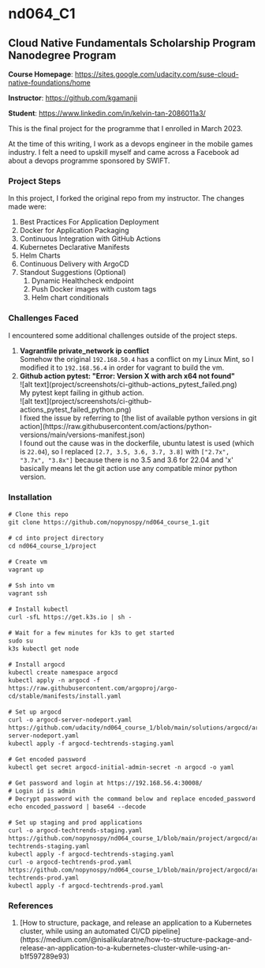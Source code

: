 # nd064_C1
## Cloud Native Fundamentals Scholarship Program Nanodegree Program

**Course Homepage**: https://sites.google.com/udacity.com/suse-cloud-native-foundations/home

**Instructor**: https://github.com/kgamanji

**Student**: https://www.linkedin.com/in/kelvin-tan-2086011a3/

This is the final project for the programme that I enrolled in March 2023.

At the time of this writing, I work as a devops engineer in the mobile games industry. I felt a need to upskill myself and came across a Facebook ad about a devops programme sponsored by SWIFT.

### Project Steps

In this project, I forked the original repo from my instructor. The  changes made were:

<ol>
    <li> Best Practices For Application Deployment
    <li> Docker for Application Packaging
    <li> Continuous Integration with GitHub Actions
    <li> Kubernetes Declarative Manifests
    <li> Helm Charts
    <li> Continuous Delivery with ArgoCD
    <li> Standout Suggestions (Optional)
        <ol>
            <li>Dynamic Healthcheck endpoint
            <li>Push Docker images with custom tags
            <li>Helm chart conditionals
        </ol>
</ol>

### Challenges Faced

I encountered some additional challenges outside of the project steps.

<ol>
    <li><b>Vagrantfile private_network ip conflict</b><br>
        Somehow the original <code>192.168.50.4</code> has a conflict on my Linux Mint, so I modified it to <code>192.168.56.4</code> in order for vagrant to build the vm.
    <li><b>Github action pytest: "Error: Version X with arch x64 not found"</b><br>
        ![alt text](project/screenshots/ci-github-actions_pytest_failed.png)<br>
        My pytest kept failing in github action.<br>
        ![alt text](project/screenshots/ci-github-actions_pytest_failed_python.png)<br>
        I fixed the issue by referring to [the list of available python versions in git action](https://raw.githubusercontent.com/actions/python-versions/main/versions-manifest.json)<br>
        I found out the cause was in the dockerfile, ubuntu latest is used (which is <code>22.04</code>), so I replaced <code>[2.7, 3.5, 3.6, 3.7, 3.8]</code> with <code>["2.7x", "3.7x", "3.8x"]</code> because there is no 3.5 and 3.6 for 22.04 and 'x' basically means let the git action use any compatible minor python version.<br>

</ol>

### Installation

```
# Clone this repo
git clone https://github.com/nopynospy/nd064_course_1.git

# cd into project directory
cd nd064_course_1/project

# Create vm
vagrant up

# Ssh into vm
vagrant ssh

# Install kubectl
curl -sfL https://get.k3s.io | sh -

# Wait for a few minutes for k3s to get started
sudo su
k3s kubectl get node

# Install argocd
kubectl create namespace argocd
kubectl apply -n argocd -f https://raw.githubusercontent.com/argoproj/argo-cd/stable/manifests/install.yaml

# Set up argocd
curl -o argocd-server-nodeport.yaml https://github.com/udacity/nd064_course_1/blob/main/solutions/argocd/argocd-server-nodeport.yaml
kubectl apply -f argocd-techtrends-staging.yaml

# Get encoded password
kubectl get secret argocd-initial-admin-secret -n argocd -o yaml

# Get password and login at https://192.168.56.4:30008/
# Login id is admin
# Decrypt password with the command below and replace encoded_password
echo encoded_password | base64 --decode

# Set up staging and prod applications
curl -o argocd-techtrends-staging.yaml https://github.com/nopynospy/nd064_course_1/blob/main/project/argocd/argocd-techtrends-staging.yaml
kubectl apply -f argocd-techtrends-staging.yaml
curl -o argocd-techtrends-prod.yaml https://github.com/nopynospy/nd064_course_1/blob/main/project/argocd/argocd-techtrends-prod.yaml
kubectl apply -f argocd-techtrends-prod.yaml
```

### References

<ol>
<li>[How to structure, package, and release an application to a Kubernetes cluster, while using an automated CI/CD pipeline]
(https://medium.com/@nisalikularatne/how-to-structure-package-and-release-an-application-to-a-kubernetes-cluster-while-using-an-b1f597289e93)
</ol>